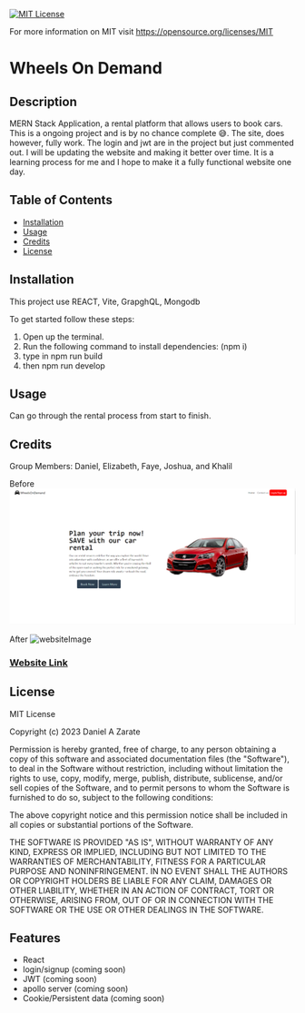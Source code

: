 [![MIT License](https://img.shields.io/badge/License-MIT-blue.svg)](https://opensource.org/licenses/MIT)

For more information on MIT visit https://opensource.org/licenses/MIT

# Wheels On Demand
## Description

MERN Stack Application, a rental platform that allows users to book cars. This is a ongoing project and is by no chance complete 😅. The site, does however, fully work. The login and jwt are in the project but just commented out. I will be updating the website and making it better over time. It is a learning process for me and I hope to make it a fully functional website one day.

## Table of Contents

- [Installation](#installation)
- [Usage](#usage)
- [Credits](#credits)
- [License](#license)

## Installation

This project use REACT, Vite, GrapghQL, Mongodb

To get started follow these steps:

1. Open up the terminal.
2. Run the following command to install dependencies: (npm i)
3. type in npm run build
4. then npm run develop

## Usage

Can go through the rental process from start to finish.


## Credits
Group Members: Daniel, Elizabeth, Faye, Joshua, and Khalil

Before
![websiteImage](./img/Screenshot%202023-11-15%20144235.png)

After
![websiteImage](./img/Screenshot%202023-12-24%20at%2011.54.34 AM.png)

### <a href="https://wheelsondemand-045ef1cbf89f.herokuapp.com/" target="_blank">Website Link</a>


## License

MIT License

Copyright (c) 2023 Daniel A Zarate

Permission is hereby granted, free of charge, to any person obtaining a copy
of this software and associated documentation files (the "Software"), to deal
in the Software without restriction, including without limitation the rights
to use, copy, modify, merge, publish, distribute, sublicense, and/or sell
copies of the Software, and to permit persons to whom the Software is
furnished to do so, subject to the following conditions:

The above copyright notice and this permission notice shall be included in all
copies or substantial portions of the Software.

THE SOFTWARE IS PROVIDED "AS IS", WITHOUT WARRANTY OF ANY KIND, EXPRESS OR
IMPLIED, INCLUDING BUT NOT LIMITED TO THE WARRANTIES OF MERCHANTABILITY,
FITNESS FOR A PARTICULAR PURPOSE AND NONINFRINGEMENT. IN NO EVENT SHALL THE
AUTHORS OR COPYRIGHT HOLDERS BE LIABLE FOR ANY CLAIM, DAMAGES OR OTHER
LIABILITY, WHETHER IN AN ACTION OF CONTRACT, TORT OR OTHERWISE, ARISING FROM,
OUT OF OR IN CONNECTION WITH THE SOFTWARE OR THE USE OR OTHER DEALINGS IN THE
SOFTWARE.

## Features

- React
- login/signup (coming soon)
- JWT (coming soon)
- apollo server (coming soon)
- Cookie/Persistent data (coming soon)
